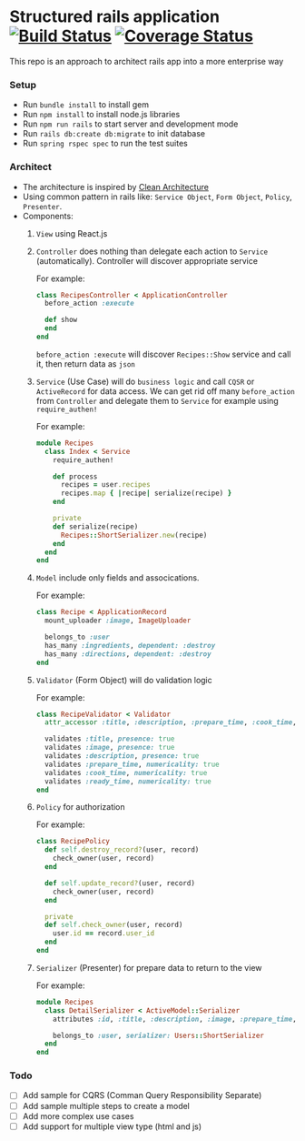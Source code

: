 # Structured rails application [![Build Status](https://travis-ci.org/nongdenchet/structured_rails_app.svg?branch=master)](https://travis-ci.org/nongdenchet/structured_rails_app) [![Coverage Status](https://coveralls.io/repos/github/nongdenchet/structured_rails_app/badge.svg?branch=master)](https://coveralls.io/github/nongdenchet/structured_rails_app?branch=master)
This repo is an approach to architect rails app into a more enterprise way

### Setup
- Run `bundle install` to install gem
- Run `npm install` to install node.js libraries
- Run `npm run rails` to start server and development mode
- Run `rails db:create db:migrate` to init database
- Run `spring rspec spec` to run the test suites

### Architect
- The architecture is inspired by [Clean Architecture](https://8thlight.com/blog/uncle-bob/2012/08/13/the-clean-architecture.html)
- Using common pattern in rails like: `Service Object`, `Form Object`, `Policy`, `Presenter`.
- Components:
    1. `View` using React.js
    2. `Controller` does nothing than delegate each action to `Service` (automatically). Controller will discover appropriate service
        
        For example:
        ```ruby
        class RecipesController < ApplicationController
          before_action :execute  
        
          def show
          end
        end
        ```
        `before_action :execute` will discover `Recipes::Show` service and call it, then return data as `json`
    3. `Service` (Use Case) will do `business logic` and call `CQSR` or `ActiveRecord` for data access. We can get rid off many `before_action` from `Controller` and delegate them to `Service` for example using `require_authen!`
    
        For example:
        ```ruby
        module Recipes
          class Index < Service
            require_authen!
        
            def process
              recipes = user.recipes
              recipes.map { |recipe| serialize(recipe) }
            end
        
            private
            def serialize(recipe)
              Recipes::ShortSerializer.new(recipe)
            end
          end
        end
        ```
    4. `Model` include only fields and assocications.
        
        For example:
        ```ruby
        class Recipe < ApplicationRecord
          mount_uploader :image, ImageUploader
        
          belongs_to :user
          has_many :ingredients, dependent: :destroy
          has_many :directions, dependent: :destroy
        end
        ```
    5. `Validator` (Form Object) will do validation logic
        
        For example:
        ```ruby
        class RecipeValidator < Validator
          attr_accessor :title, :description, :prepare_time, :cook_time, :ready_time, :image
        
          validates :title, presence: true
          validates :image, presence: true
          validates :description, presence: true
          validates :prepare_time, numericality: true
          validates :cook_time, numericality: true
          validates :ready_time, numericality: true
        end
        ```
    6. `Policy` for authorization
        
        For example:
        ```ruby
        class RecipePolicy
          def self.destroy_record?(user, record)
            check_owner(user, record)
          end
        
          def self.update_record?(user, record)
            check_owner(user, record)
          end
        
          private
          def self.check_owner(user, record)
            user.id == record.user_id
          end
        end
        ```
    7. `Serializer` (Presenter) for prepare data to return to the view
        
        For example:
        ```ruby
        module Recipes
          class DetailSerializer < ActiveModel::Serializer
            attributes :id, :title, :description, :image, :prepare_time, :cook_time, :ready_time
        
            belongs_to :user, serializer: Users::ShortSerializer
          end
        end
        ```

### Todo
- [ ] Add sample for CQRS (Comman Query Responsibility Separate)
- [ ] Add sample multiple steps to create a model
- [ ] Add more complex use cases
- [ ] Add support for multiple view type (html and js)
